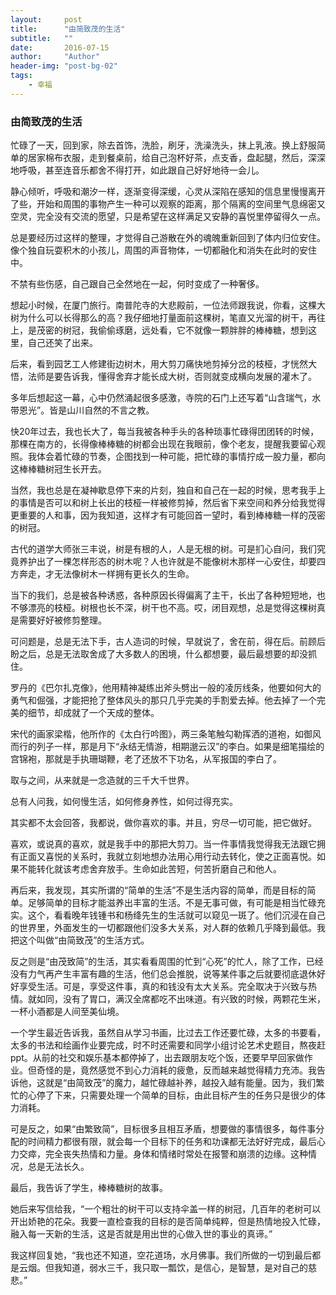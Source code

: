 ```yaml
---
layout:     post
title:      "由简致茂的生活"
subtitle:   ""
date:       2016-07-15
author:     "Author"
header-img: "post-bg-02"
tags:
    - 幸福
---
```

<h3>由简致茂的生活</h3>
<p></p>
<p>忙碌了一天，回到家，除去首饰，洗脸，刷牙，洗澡洗头，抹上乳液。换上舒服简单的居家棉布衣服，走到餐桌前，给自己泡杯好茶，点支香，盘起腿，然后，深深地呼吸，甚至连音乐都舍不得打开，如此跟自己好好地待一会儿。</p>
<p>静心倾听，呼吸和潮汐一样，逐渐变得深缓，心灵从深陷在感知的信息里慢慢离开了些，开始和周围的事物产生一种可以观察的距离，那个隔离的空间里气息绵密又空灵，完全没有交流的愿望，只是希望在这样满足又安静的喜悦里停留得久一点。</p>
<p>总是要经历过这样的整理，才觉得自己游散在外的魂魄重新回到了体内归位安住。像个独自玩耍积木的小孩儿，周围的声音物体，一切都融化和消失在此时的安住中。</p>
<p>不禁有些伤感，自己跟自己全然地在一起，何时变成了一种奢侈。</p>
<p>想起小时候，在厦门旅行。南普陀寺的大悲殿前，一位法师跟我说，你看，这棵大树为什么可以长得那么的高？我仔细地打量面前这棵树，笔直又光溜的树干，再往上，是茂密的树冠，我偷偷琢磨，远处看，它不就像一颗胖胖的棒棒糖，想到这里，自己还笑了出来。</p>
<p>后来，看到园艺工人修建街边树木，用大剪刀痛快地剪掉分岔的枝桠，才恍然大悟，法师是要告诉我，懂得舍弃才能长成大树，否则就变成横向发展的灌木了。</p>
<p>多年后想起这一幕，心中仍然涌起很多感激，寺院的石门上还写着“山含瑞气，水带恩光”。皆是山川自然的不言之教。</p>
<p>快20年过去，我也长大了，每当我被各种手头的各种琐事忙碌得团团转的时候，那棵在南方的，长得像棒棒糖的树都会出现在我眼前，像个老友，提醒我要留心观照。我体会着忙碌的节奏，企图找到一种可能，把忙碌的事情拧成一股力量，都向这棒棒糖树冠生长开去。</p>
<p>当然，我也总是在凝神歇息停下来的片刻，独自和自己在一起的时候，思考我手上的事情是否可以和树上长出的枝桠一样被修剪掉，然后省下来空间和养分给我觉得更重要的人和事，因为我知道，这样才有可能回首一望时，看到棒棒糖一样的茂密的树冠。</p>
<p>古代的道学大师张三丰说，树是有根的人，人是无根的树。可是扪心自问，我们究竟养护出了一棵怎样形态的树木呢？人也许就是不能像树木那样一心安住，却要四方奔走，才无法像树木一样拥有更长久的生命。</p>
<p>当下的我们，总是被各种诱惑，各种原因长得偏离了主干，长出了各种短短地，也不够漂亮的枝桠。树根也长不深，树干也不高。哎，闭目观想，总是觉得这棵树真是需要好好被修剪整理。</p>
<p>可问题是，总是无法下手，古人造词的时候，早就说了，舍在前，得在后。前顾后盼之后，总是无法取舍成了大多数人的困境，什么都想要，最后最想要的却没抓住。</p>
<p>罗丹的《巴尔扎克像》，他用精神凝练出斧头劈出一般的凌厉线条，他要如何大的勇气和倔强，才能把抢了整体风头的那只几乎完美的手割爱去掉。他去掉了一个完美的细节，却成就了一个天成的整体。</p>
<p>宋代的画家梁楷，他所作的《太白行吟图》，两三条笔触勾勒挥洒的道袍，如御风而行的列子一样，那是月下“永结无情游，相期邈云汉”的李白。如果是细笔描绘的宫锦袍，那就是手执珊瑚鞭，老了还放不下功名，从军报国的李白了。</p>
<p>取与之间，从来就是一念造就的三千大千世界。</p>
<p>总有人问我，如何慢生活，如何修身养性，如何过得充实。</p>
<p>其实都不太会回答，我都说，做你喜欢的事。并且，穷尽一切可能，把它做好。</p>
<p>喜欢，或说真的喜欢，就是我手中的那把大剪刀。当一件事情我觉得我无法跟它拥有正面又喜悦的关系时，我就立刻地想办法用心用行动去转化，使之正面喜悦。如果不能转化就该考虑舍弃放手。生命如此苦短，何苦折磨自己和他人。</p>
<p>再后来，我发现，其实所谓的“简单的生活”不是生活内容的简单，而是目标的简单。足够简单的目标才能滋养出丰富的生活。不是无事可做，有可能是相当忙碌充实。这个，看看晚年钱锺书和杨绛先生的生活就可以窥见一斑了。他们沉浸在自己的世界里，外面发生的一切都跟他们没多大关系，对人群的依赖几乎降到最低。我把这个叫做“由简致茂”的生活方式。</p>
<p>反之则是“由茂致简”的生活，其实看看周围的忙到“心死”的忙人，除了工作，已经没有力气再产生丰富有趣的生活，他们总会推脱，说等某件事之后就要彻底退休好好享受生活。可是，享受这件事，真的和钱没有太大关系。完全取决于兴致与热情。就如同，没有了胃口，满汉全席都吃不出味道。有兴致的时候，两颗花生米，一杯小酒都是人间至美仙境。</p>
<p>一个学生最近告诉我，虽然自从学习书画，比过去工作还要忙碌，太多的书要看，太多的书法和绘画作业要完成，时不时还需要和同学小组讨论艺术史题目，熬夜赶ppt。从前的社交和娱乐基本都停掉了，出去跟朋友吃个饭，还要早早回家做作业。但奇怪的是，竟然感觉不到心力消耗的疲惫，反而越来越觉得精力充沛。我告诉他，这就是“由简致茂”的魔力，越忙碌越补养，越投入越有能量。因为，我们繁忙的心停了下来，只需要处理一个简单的目标，由此目标产生的任务只是很少的体力消耗。</p>
<p>可是反之，如果“由繁致简”，目标很多且相互矛盾，想要做的事情很多，每件事分配的时间精力都很有限，就会每一个目标下的任务和功课都无法好好完成，最后心力交瘁，完全丧失热情和力量。身体和情绪时常处在报警和崩溃的边缘。这种情况，总是无法长久。</p>
<p>最后，我告诉了学生，棒棒糖树的故事。</p>
<p>她后来写信给我，“一个粗壮的树干可以支持伞盖一样的树冠，几百年的老树可以开出娇艳的花朵。我要一直检查我的目标的是否简单纯粹，但是热情地投入忙碌，融入每一天新的生活，这是否就是用出世的心做入世的事业的真谛。”</p>
<p>我这样回复她，“我也还不知道，空花道场，水月佛事。我们所做的一切到最后都是云烟。但我知道，弱水三千，我只取一瓢饮，是信心，是智慧，是对自己的慈悲。”</p>
